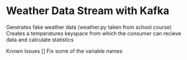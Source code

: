 # Weather Data Stream with Kafka

Generates fake weather data (weather.py taken from school course)
Creates a temperatures keyspace from which the consumer can recieve data and calculate statistics

Known Issues
[] Fix some of the variable names
